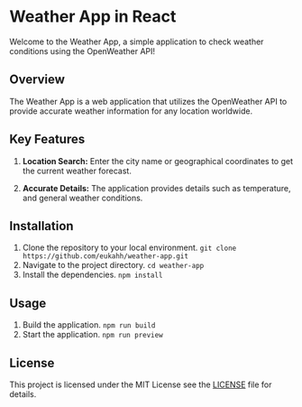 # Weather App in React

Welcome to the Weather App, a simple application to check weather conditions using the OpenWeather API!

## Overview

The Weather App is a web application that utilizes the OpenWeather API to provide accurate weather information for any location worldwide.

## Key Features

1. **Location Search:** Enter the city name or geographical coordinates to get the current weather forecast.

2. **Accurate Details:** The application provides details such as temperature, and general weather conditions.

## Installation

1. Clone the repository to your local environment.
```git clone https://github.com/eukahh/weather-app.git```
2. Navigate to the project directory.
```cd weather-app```
3. Install the dependencies.
```npm install```

## Usage

1. Build the application.
```npm run build```
2. Start the application.
```npm run preview```

## License

This project is licensed under the MIT License see the [LICENSE](LICENSE) file for details.
